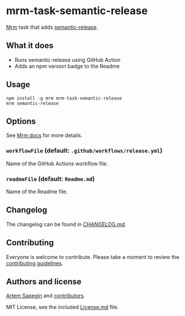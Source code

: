 <!-- semantic-release -->

# mrm-task-semantic-release

[Mrm](https://github.com/sapegin/mrm) task that adds [semantic-release](https://github.com/semantic-release/semantic-release).

## What it does

- Runs semantic-release using GitHub Action
- Adds an npm version badge to the Readme

## Usage

```
npm install -g mrm mrm-task-semantic-release
mrm semantic-release
```

## Options

See [Mrm docs](../../docs/Getting_started.md) for more details.

### `workflowFile` (default: `.github/workflows/release.yml`)

Name of the GitHub Actions workflow file.

### `readmeFile` (default: `Readme.md`)

Name of the Readme file.

## Changelog

The changelog can be found in [CHANGELOG.md](CHANGELOG.md).

## Contributing

Everyone is welcome to contribute. Please take a moment to review the [contributing guidelines](../../Contributing.md).

## Authors and license

[Artem Sapegin](https://sapegin.me) and [contributors](https://github.com/sapegin/mrm/graphs/contributors).

MIT License, see the included [License.md](License.md) file.
